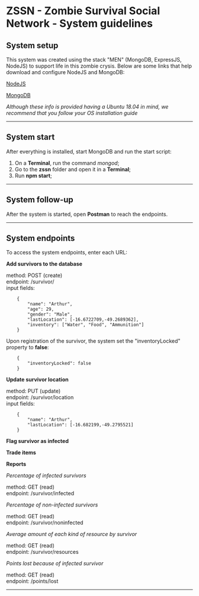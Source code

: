 # ZSSN - Zombie Survival Social Network - System guidelines

## System setup 

This system was created using the stack "MEN" (MongoDB, ExpressJS, NodeJS) to support life in this zombie crysis. Below are some links that help download and configure NodeJS and MongoDB:

[NodeJS](https://nodejs.org/en/download/package-manager/#debian-and-ubuntu-based-linux-distributions)

[MongoDB](https://docs.mongodb.com/manual/tutorial/install-mongodb-on-ubuntu/)

*Although these info is provided having a Ubuntu 18.04 in mind, we recommend that you follow your OS installation guide*


---

## System start

After everything is installed, start MongoDB and run the start script:

1. On a **Terminal**, run the command *mongod*;
2. Go to the **zssn** folder and open it in a **Terminal**;
3. Run **npm start**;

---

## System follow-up

After the system is started, open **Postman** to reach the endpoints.

---

## System endpoints

To access the system endpoints, enter each URL:

**Add survivors to the database**

method: POST (create)  
endpoint: /survivor/  
input fields:  
```	
	{
		"name": "Arthur",
		"age": 29,
		"gender": "Male",
		"lastLocation": [-16.6722709,-49.2689362],
		"inventory": ["Water", "Food", "Ammunition"]
	}
```
Upon registration of the survivor, the system set the "inventoryLocked" property to **false**:
```
	{
		"inventoryLocked": false
	}
```
**Update survivor location**

method: PUT (update)  
endpoint: /survivor/location  
input fields:  
```	
	{
		"name": "Arthur",
		"lastLocation": [-16.682199,-49.2795521]
	}
```
**Flag survivor as infected**

**Trade items**

**Reports**

*Percentage of infected survivors*  

method: GET (read)  
endpoint: /survivor/infected


*Percentage of non-infected survivors*  

method: GET (read)  
endpoint: /survivor/noninfected  


*Average amount of each kind of resource by survivor*  

method: GET (read)  
endpoint: /survivor/resources  


*Points lost because of infected survivor*  

method: GET (read)  
endpoint: /points/lost  

---
